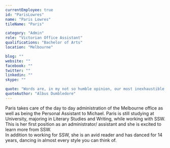 ```yaml
---
currentEmployee: true
id: "ParisLowres"
name: "Paris Lowres"
tileName: "Paris"

category: "Admin"
role: "Victorian Office Assistant"
qualifications: "Bachelor of Arts"
location: "Melbourne"

blog: ""
website: ""
facebook: ""
twitter: ""
linkedin: ""
skype: ""

quote: "Words are, in my not so humble opinion, our most inexhaustible source of magic, capable of both influencing injury, and remedying it."
quoteAuthor: "Albus Dumbledore"
---
```


Paris takes care of the day to day administration of the Melbourne office as well as being the Personal Assistant to Michael. Paris is still studying at University, majoring in Literary Studies and Writing, while working with SSW. This is her first position as an administrator/ assistant and she is excited to learn more from SSW.  
In addition to working for SSW, she is an avid reader and has danced for 14 years, dancing in almost every style you can think of.
